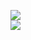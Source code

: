 [![](https://img.shields.io/badge/Made%20With-Github%20Spray-lightgrey.svg?style=for-the-badge&logo=github)](https://github.com/Annihil/github-spray#24506)  
[![](https://i.imgur.com/2DrTn0Z.gif)](https://github.com/Annihil/github-spray)